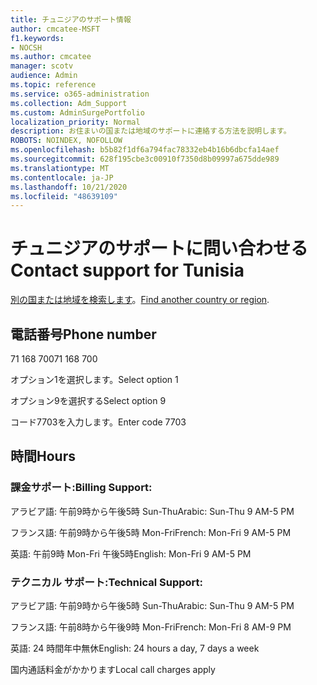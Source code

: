 ```yaml
---
title: チュニジアのサポート情報
author: cmcatee-MSFT
f1.keywords:
- NOCSH
ms.author: cmcatee
manager: scotv
audience: Admin
ms.topic: reference
ms.service: o365-administration
ms.collection: Adm_Support
ms.custom: AdminSurgePortfolio
localization_priority: Normal
description: お住まいの国または地域のサポートに連絡する方法を説明します。
ROBOTS: NOINDEX, NOFOLLOW
ms.openlocfilehash: b5b82f1df6a794fac78332eb4b16b6dbcfa14aef
ms.sourcegitcommit: 628f195cbe3c00910f7350d8b09997a675dde989
ms.translationtype: MT
ms.contentlocale: ja-JP
ms.lasthandoff: 10/21/2020
ms.locfileid: "48639109"
---
```

# <a name="contact-support-for-tunisia"></a><span data-ttu-id="54e5a-103">チュニジアのサポートに問い合わせる</span><span class="sxs-lookup"><span data-stu-id="54e5a-103">Contact support for Tunisia</span></span>

<span data-ttu-id="54e5a-104">[別の国または地域を検索します](../contact-support-for-business-products.md)。</span><span class="sxs-lookup"><span data-stu-id="54e5a-104">[Find another country or region](../contact-support-for-business-products.md).</span></span>

## <a name="phone-number"></a><span data-ttu-id="54e5a-105">電話番号</span><span class="sxs-lookup"><span data-stu-id="54e5a-105">Phone number</span></span>
<span data-ttu-id="54e5a-106">71 168 700</span><span class="sxs-lookup"><span data-stu-id="54e5a-106">71 168 700</span></span>

<span data-ttu-id="54e5a-107">オプション1を選択します。</span><span class="sxs-lookup"><span data-stu-id="54e5a-107">Select option 1</span></span>

<span data-ttu-id="54e5a-108">オプション9を選択する</span><span class="sxs-lookup"><span data-stu-id="54e5a-108">Select option 9</span></span>

<span data-ttu-id="54e5a-109">コード7703を入力します。</span><span class="sxs-lookup"><span data-stu-id="54e5a-109">Enter code 7703</span></span>

## <a name="hours"></a><span data-ttu-id="54e5a-110">時間</span><span class="sxs-lookup"><span data-stu-id="54e5a-110">Hours</span></span>
### <a name="billing-support"></a><span data-ttu-id="54e5a-111">課金サポート:</span><span class="sxs-lookup"><span data-stu-id="54e5a-111">Billing Support:</span></span>

<span data-ttu-id="54e5a-112">アラビア語: 午前9時から午後5時 Sun-Thu</span><span class="sxs-lookup"><span data-stu-id="54e5a-112">Arabic: Sun-Thu 9 AM-5 PM</span></span>

<span data-ttu-id="54e5a-113">フランス語: 午前9時から午後5時 Mon-Fri</span><span class="sxs-lookup"><span data-stu-id="54e5a-113">French: Mon-Fri 9 AM-5 PM</span></span>

<span data-ttu-id="54e5a-114">英語: 午前9時 Mon-Fri 午後5時</span><span class="sxs-lookup"><span data-stu-id="54e5a-114">English: Mon-Fri 9 AM-5 PM</span></span>

### <a name="technical-support"></a><span data-ttu-id="54e5a-115">テクニカル サポート:</span><span class="sxs-lookup"><span data-stu-id="54e5a-115">Technical Support:</span></span>

<span data-ttu-id="54e5a-116">アラビア語: 午前9時から午後5時 Sun-Thu</span><span class="sxs-lookup"><span data-stu-id="54e5a-116">Arabic: Sun-Thu 9 AM-5 PM</span></span>

<span data-ttu-id="54e5a-117">フランス語: 午前8時から午後9時 Mon-Fri</span><span class="sxs-lookup"><span data-stu-id="54e5a-117">French: Mon-Fri 8 AM-9 PM</span></span>

<span data-ttu-id="54e5a-118">英語: 24 時間年中無休</span><span class="sxs-lookup"><span data-stu-id="54e5a-118">English: 24 hours a day, 7 days a week</span></span>

<span data-ttu-id="54e5a-119">国内通話料金がかかります</span><span class="sxs-lookup"><span data-stu-id="54e5a-119">Local call charges apply</span></span>
